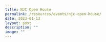 ```yaml
---
title: NJC Open House
permalink: /resources/events/njc-open-house/
date: 2023-01-13
layout: post
description: ""
image: ""
---
```

